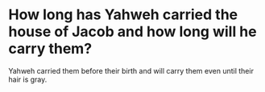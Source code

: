 # How long has Yahweh carried the house of Jacob and how long will he carry them?

Yahweh carried them before their birth and will carry them even until their hair is gray.
